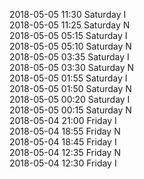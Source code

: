 2018-05-05 11:30 Saturday  I  
2018-05-05 11:25 Saturday  N  
2018-05-05 05:15 Saturday  I  
2018-05-05 05:10 Saturday  N  
2018-05-05 03:35 Saturday  I  
2018-05-05 03:30 Saturday  N  
2018-05-05 01:55 Saturday  I  
2018-05-05 01:50 Saturday  N  
2018-05-05 00:20 Saturday  I  
2018-05-05 00:15 Saturday  N  
2018-05-04 21:00 Friday  I  
2018-05-04 18:55 Friday  N  
2018-05-04 18:45 Friday  I  
2018-05-04 12:35 Friday  N  
2018-05-04 12:30 Friday  I  
